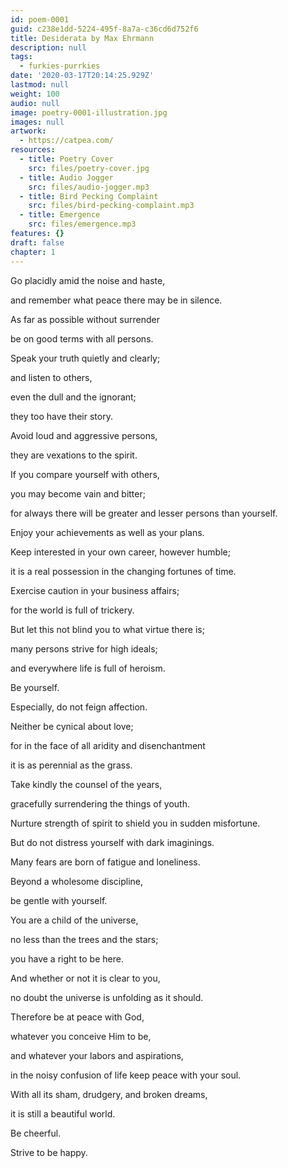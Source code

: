 ```yaml
---
id: poem-0001
guid: c238e1dd-5224-495f-8a7a-c36cd6d752f6
title: Desiderata by Max Ehrmann
description: null
tags:
  - furkies-purrkies
date: '2020-03-17T20:14:25.929Z'
lastmod: null
weight: 100
audio: null
image: poetry-0001-illustration.jpg
images: null
artwork:
  - https://catpea.com/
resources:
  - title: Poetry Cover
    src: files/poetry-cover.jpg
  - title: Audio Jogger
    src: files/audio-jogger.mp3
  - title: Bird Pecking Complaint
    src: files/bird-pecking-complaint.mp3
  - title: Emergence
    src: files/emergence.mp3
features: {}
draft: false
chapter: 1
---
```


Go placidly amid the noise and haste,

and remember what peace there may be in silence.

As far as possible without surrender

be on good terms with all persons.

Speak your truth quietly and clearly;

and listen to others,

even the dull and the ignorant;

they too have their story.

Avoid loud and aggressive persons,

they are vexations to the spirit.

If you compare yourself with others,

you may become vain and bitter;

for always there will be greater and lesser persons than yourself.

Enjoy your achievements as well as your plans.

Keep interested in your own career, however humble;

it is a real possession in the changing fortunes of time.

Exercise caution in your business affairs;

for the world is full of trickery.

But let this not blind you to what virtue there is;

many persons strive for high ideals;

and everywhere life is full of heroism.

Be yourself.

Especially, do not feign affection.

Neither be cynical about love;

for in the face of all aridity and disenchantment

it is as perennial as the grass.

Take kindly the counsel of the years,

gracefully surrendering the things of youth.

Nurture strength of spirit to shield you in sudden misfortune.

But do not distress yourself with dark imaginings.

Many fears are born of fatigue and loneliness.

Beyond a wholesome discipline,

be gentle with yourself.

You are a child of the universe,

no less than the trees and the stars;

you have a right to be here.

And whether or not it is clear to you,

no doubt the universe is unfolding as it should.

Therefore be at peace with God,

whatever you conceive Him to be,

and whatever your labors and aspirations,

in the noisy confusion of life keep peace with your soul.

With all its sham, drudgery, and broken dreams,

it is still a beautiful world.

Be cheerful.

Strive to be happy.
